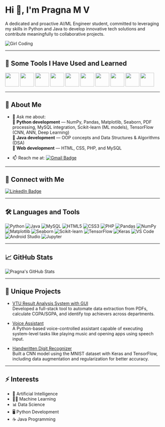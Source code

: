 # Hi 👋, I'm Pragna M V

A dedicated and proactive AI/ML Engineer student, committed to leveraging my skills in Python and Java to develop innovative tech solutions and contribute meaningfully to collaborative projects.

![Girl Coding](https://thumbs.dreamstime.com/b/girl-coding-web-page-girl-coding-web-page-listening-to-music-night-253185016.jpg)

---

## 🚀 Some Tools I Have Used and Learned
<p align="left">
  <img src="https://cdn.jsdelivr.net/gh/devicons/devicon/icons/vscode/vscode-original.svg" width="45" height="45"/>
  <img src="https://cdn.jsdelivr.net/gh/devicons/devicon/icons/intellij/intellij-original.svg" width="45" height="45"/>
  <img src="https://cdn.jsdelivr.net/gh/devicons/devicon/icons/androidstudio/androidstudio-original.svg" width="45" height="45"/>
  <img src="https://cdn.jsdelivr.net/gh/devicons/devicon/icons/jupyter/jupyter-original.svg" width="45" height="45"/>
  <img src="https://cdn.jsdelivr.net/gh/devicons/devicon/icons/python/python-original.svg" width="45" height="45"/>
  <img src="https://cdn.jsdelivr.net/gh/devicons/devicon/icons/java/java-original.svg" width="45" height="45"/>
  <img src="https://cdn.jsdelivr.net/gh/devicons/devicon/icons/kotlin/kotlin-original.svg" width="45" height="45"/>
  <img src="https://cdn.jsdelivr.net/gh/devicons/devicon/icons/mysql/mysql-original.svg" width="45" height="45"/>
  <img src="https://cdn.jsdelivr.net/gh/devicons/devicon/icons/keras/keras-original.svg" width="45" height="45"/>
  <img src="https://cdn.jsdelivr.net/gh/devicons/devicon/icons/html5/html5-original.svg" width="45" height="45"/>
</p>

---

## 🌱 About Me

- 💬 Ask me about:  
  🔹 **Python development** — NumPy, Pandas, Matplotlib, Seaborn, PDF processing, MySQL integration, Scikit-learn (ML models),            TensorFlow (CNN, ANN, Deep Learning)  
  🔹 **Java development** — OOP concepts and Data Structures & Algorithms (DSA)  
  🔹 **Web development** — HTML, CSS, PHP, and MySQL

- 📫 Reach me at: [![Gmail Badge](https://img.shields.io/badge/-khushipragna21@gmail.com-c14438?style=flat&logo=Gmail&logoColor=white)](mailto:khushipragna21@gmail.com)

---

## 🚀 Connect with Me  
[![LinkedIn Badge](https://img.shields.io/badge/-LinkedIn-blue?style=flat&logo=Linkedin&logoColor=white)](https://linkedin.com/in/pragna-m-v-14ab74261)

---


## 🛠 Languages and Tools
![Python](https://img.shields.io/badge/-Python-3776AB?logo=python&logoColor=white)
![Java](https://img.shields.io/badge/-Java-007396?logo=java&logoColor=white)
![MySQL](https://img.shields.io/badge/-MySQL-4479A1?logo=mysql&logoColor=white)
![HTML5](https://img.shields.io/badge/-HTML5-E34F26?logo=html5&logoColor=white)
![CSS3](https://img.shields.io/badge/-CSS3-1572B6?logo=css3&logoColor=white)
![PHP](https://img.shields.io/badge/-PHP-777BB4?logo=php&logoColor=white)
![Pandas](https://img.shields.io/badge/-Pandas-150458?logo=pandas&logoColor=white)
![NumPy](https://img.shields.io/badge/-NumPy-013243?logo=numpy&logoColor=white)
![Matplotlib](https://img.shields.io/badge/-Matplotlib-149ECA?logo=matplotlib&logoColor=white)
![Seaborn](https://img.shields.io/badge/-Seaborn-6A5ACD?logo=seaborn&logoColor=white)
![Scikit-learn](https://img.shields.io/badge/-Scikit%20Learn-F7931E?logo=scikit-learn&logoColor=white)
![TensorFlow](https://img.shields.io/badge/-TensorFlow-FF6F00?logo=tensorflow&logoColor=white)
![Keras](https://img.shields.io/badge/-Keras-D00000?logo=keras&logoColor=white)
![VS Code](https://img.shields.io/badge/-VS%20Code-007ACC?logo=visual-studio-code&logoColor=white)
![Android Studio](https://img.shields.io/badge/-Android%20Studio-3DDC84?logo=android-studio&logoColor=white)
![Jupyter](https://img.shields.io/badge/-Jupyter-F37626?logo=jupyter&logoColor=white)

---

## 📈 GitHub Stats

![Pragna's GitHub Stats](https://github-readme-stats.vercel.app/api?username=PragnaMV&show_icons=true&theme=radical)

---

## 📝 Unique Projects

- [VTU Result Analysis System with GUI](https://github.com/PragnaMV/VTU-Result-Analysis-System-with-GUI.git)  
  Developed a full-stack tool to automate data extraction from PDFs, calculate CGPA/SGPA, and identify top achievers across departments.

- [Voice Assistant](https://github.com/PragnaMV/Voice-Assistant.git)  
  A Python-based voice-controlled assistant capable of executing system-level tasks like playing music and opening apps using speech input.

- [Handwritten Digit Recognizer](https://github.com/PragnaMV/Handwritten_digit_recognizer.git)  
  Built a CNN model using the MNIST dataset with Keras and TensorFlow, including data augmentation and regularization for better accuracy.

---

## ⚡ Interests

- 🤖 Artificial Intelligence  
- 🧑‍💻 Machine Learning  
- 📊 Data Science  
- 🖥️ Python Development  
- ☕ Java Programming

